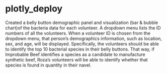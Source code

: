 # plotly_deploy

Created a belly button demographic panel and visualization (bar & bubble chart)of the bacteria data for each volunteer.
A dropdown menu lists the ID numbers of all the volunteers. When a volunteer ID is chosen from the dropdown menu, that person’s demographics information, such as location, sex, and age, will be displayed. Specifically, the volunteers should be able to identify the top 10 bacterial species in their belly buttons. That way, if Improbable Beef identifies a species as a candidate to manufacture synthetic beef, Roza’s volunteers will be able to identify whether that species is found in quantity in their navel.

